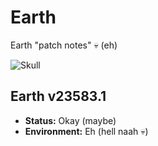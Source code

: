 # Earth

Earth "patch notes" 💀 (eh)

![Skull](https://c.tenor.com/oIuJXBhq4MwAAAAC/aesthetic-skull.gif)

## Earth v23583.1

- **Status:** Okay (maybe)
- **Environment:** Eh (hell naah 💀)
